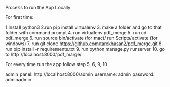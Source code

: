 Process to run the App Locally

For first time:

1.Install python3
2.run pip install virtualenv
3. make a folder and go to that folder with command prompt
4. run virtualenv pdf_merge
5. run cd pdf_merge
6. run source bin/activate  (for mac)/
   run Scripts/activate 	(for windows)
7. run git clone https://github.com/tarekhasan2/pdf_merge.git
8. run  pip install -r requirements.txt
9. run python manage.py runserver
10. go to http://localhost:8000/pdf_marge/


For every time run the app follow step 5, 6, 9, 10

admin panel: http://localhost:8000/admin
username: admin
password: adminadmin

